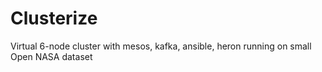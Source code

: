 # Clusterize
Virtual 6-node cluster with mesos, kafka, ansible, heron running on small Open NASA dataset 

